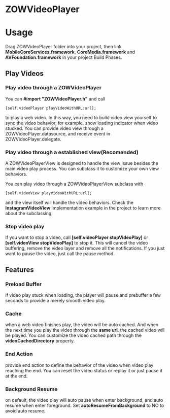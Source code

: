 # ZOWVideoPlayer


# Usage
Drag ZOWVideoPlayer folder into your project, then link **MobileCoreServices.framework**, **CoreMedia.framework** and **AVFoundation.framework** in your project Build Phases.

## Play Videos
### Play video through a ZOWVideoPlayer
You can **#import "ZOWVideoPlayer.h"** and call

    [self.videoPlayer playVideoWithURL:url];
    
to play a web video. In this way, you need to build video view yourself to sync the video behavior, for example, show loading indicator when video stucked. You can provide video view through a ZOWVideoPlayer.datasource, and receive event in ZOWVideoPlayer.delegate.
### Play video through a established view(Recomended)
A ZOWVideoPlayerView is designed to handle the view issue besides the main video play process. You can subclass it to customize your own view behaviors.

You can play video through a ZOWVideoPlayerView subclass with 

    [self.videoView playVideoWithURL:url];
    
and the view itself will handle the video behaviors.
Check the **InstagramVideoView** implementation example in the project to learn more about the subclassing.
### Stop video play
If you want to stop a video, call **[self.videoPlayer stopVideoPlay]** or **[self.videoView stopVideoPlay]** to stop it. This will cancel the video buffering, remove the video layer and remove all the notifications. If you just want to pause the video, just call the pause method.

## Features
### Preload Buffer
  if video play stuck when loading, the player will pause and prebuffer a few seconds to provide a merely smooth video play.
### Cache
  when a web video finishes play, the video will be auto cached. And when the next time you play the video through the **same url**, the cached video will be played. You can customize the video cached path through the **videoCachedDirectory** property.
### End Action
  provide end action to define the behavior of the video when video play reaching the end. You can reset the video status or replay it or just pause it at the end.
### Background Resume
  on default, the video play will auto pause when enter background, and auto resume when enter foreground. Set **autoResumeFromBackground** to NO to avoid auto resume. 
